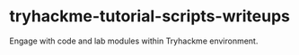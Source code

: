 # tryhackme-tutorial-scripts-writeups
Engage with code and lab modules within Tryhackme environment.
